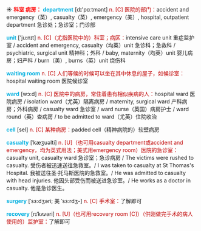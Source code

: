 ☀ <font color="red">**科室 病房：**</font>
<font color="sky blue">**department**</font> [dɪ'pɑːtmənt] 
<font color="#c00000">n. [C] 医院的部门：</font>accident and emergency（英）, casualty（英）, emergency（美）, hospital, outpatient department 急诊处；急诊室；门诊部

<font color="sky blue">**unit**</font> ['ju:nɪt] 
<font color="#c00000">n. [C]（尤指医院中的）科室；病区：</font>intensive care unit 重症监护室 / accident and emergency, casualty（均英）unit 急诊科；急救科 / psychiatric, surgical unit 精神科；外科 / baby, maternity（均英）unit 婴儿病房；妇产科 / burn（美）, burns（英）unit 烧伤科

<font color="sky blue">**waiting room**</font> 
<font color="#c00000">n. [C] 人们等候的时候可以坐在其中休息的屋子，如候诊室：</font>hospital waiting room 医院候诊室

<font color="sky blue">**ward**</font> [wɔ:d] 
<font color="#c00000">n. [C] 医院中的病房，常住着患有相似疾病的人：</font>hospital ward 医院病房 / isolation ward（尤英）隔离病房 / maternity, surgical ward 产科病房；外科病房 / casualty ward 急诊室 / ward nurse（英国）病房护士 / ward round（英）查病房 / to be admitted to ward（尤英）住院收治

<font color="sky blue">**cell**</font> [sel] 
<font color="#c00000">n. [C] 某种病房：</font>padded cell（精神病院的）软壁病房
           
<font color="sky blue">**casualty**</font> [ˈkæʒuəlti]
<font color="#c00000">n. [U]（也可用casualty department或accident and emergency，均为英式用法；美式用emergency room）医院的急诊室：</font>casualty unit, casualty ward 急诊室；急诊病房 / The victims were rushed to casualty. 受伤者被迅速送往急救室。/ I was taken to casualty at St Thomas's Hospital. 我被送往圣·托马斯医院的急救室。/ He was admitted to casualty with head injuries. 他因头部受伤而被送进急诊室。/ He works as a doctor in casualty. 他是急诊医生。

<font color="sky blue">**surgery**</font> [ˈsɜ:dʒəri; 美 ˈsɜ:rdʒ-]
<font color="#c00000">n. [C] 手术室：</font>了解即可    
           
<font color="sky blue">**recovery**</font> [rɪˈkʌvəri]
<font color="#c00000">n. [U]（也可用recovery room [C]）（供刚做完手术的病人使用的）监护室：</font>了解即可
